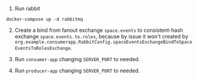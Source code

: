 1. Run rabbit
```shell
docker-compose up -d rabbitmq
```

2. Create a bind from fanout exchange `space.events` to consistent-hash exchange `space.events.to.roles`, 
because by issue it won't created by `org.example.consumerapp.RabbitConfig.spaceEventsExchangeBindToSpaceEventsToRolesExchange`.

3. Run `consumer-app` changing `SERVER_PORT` to needed.
4. Run `producer-app` changing `SERVER_PORT` to needed.